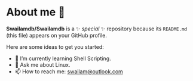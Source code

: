 # About me 👋


**Swailamdb/Swailamdb** is a ✨ _special_ ✨ repository because its `README.md` (this file) appears on your GitHub profile.

Here are some ideas to get you started:

- 🌱 I’m currently learning Shell Scripting.
- 💬 Ask me about Linux.
- 📫 How to reach me: swailam@outlook.com
